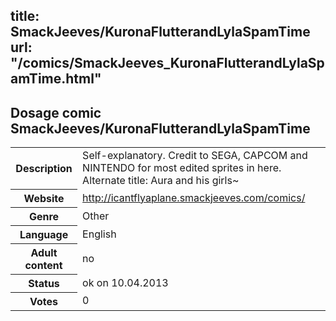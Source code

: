 title: SmackJeeves/KuronaFlutterandLylaSpamTime
url: "/comics/SmackJeeves_KuronaFlutterandLylaSpamTime.html"
---
Dosage comic SmackJeeves/KuronaFlutterandLylaSpamTime
-----------------------------------------

<table class="comicinfo">
<tr>
<th>Description</th><td>Self-explanatory. Credit to SEGA, CAPCOM and NINTENDO for most edited sprites in here. Alternate title: Aura and his girls~</td>
</tr>
<tr>
<th>Website</th><td><a href="http://icantflyaplane.smackjeeves.com/comics/">http://icantflyaplane.smackjeeves.com/comics/</a></td>
</tr>
<tr>
<th>Genre</th><td>Other</td>
</tr>
<tr>
<th>Language</th><td>English</td>
</tr>
<tr>
<th>Adult content</th><td>no</td>
</tr>
<tr>
<th>Status</th><td>ok on 10.04.2013</td>
</tr>
<tr>
<th>Votes</th><td>0</div></td>
</tr>
</table>

